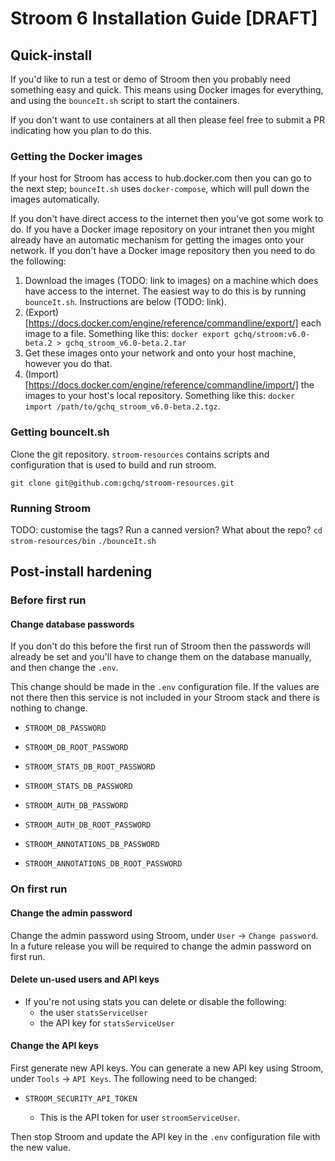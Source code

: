 # Stroom 6 Installation Guide [DRAFT]

## Quick-install
If you'd like to run a test or demo of Stroom then you probably need something easy and quick. This means using Docker images for everything, and using the `bounceIt.sh` script to start the containers. 

If you don't want to use containers at all then please feel free to submit a PR indicating how you plan to do this.

### Getting the Docker images
If your host for Stroom has access to hub.docker.com then you can go to the next step; `bounceIt.sh` uses `docker-compose`, which will pull down the images automatically.

If you don't have direct access to the internet then you've got some work to do. If you have a Docker image repository on your intranet then you might already have an automatic mechanism for getting the images onto your network. If you don't have a Docker image repository then you need to do the following:

1. Download the images (TODO: link to images) on a machine which does have access to the internet. The easiest way to do this is by running `bounceIt.sh`. Instructions are below (TODO: link).
2. (Export)[https://docs.docker.com/engine/reference/commandline/export/] each image to a file. Something like this: `docker export gchq/stroom:v6.0-beta.2 > gchq_stroom_v6.0-beta.2.tar`
3. Get these images onto your network and onto your host machine, however you do that.
4. (Import)[https://docs.docker.com/engine/reference/commandline/import/] the images to your host's local repository. Something like this: `docker import /path/to/gchq_stroom_v6.0-beta.2.tgz`.

### Getting bounceIt.sh
Clone the git repository. `stroom-resources` contains scripts and configuration that is used to build and run stroom.

`git clone git@github.com:gchq/stroom-resources.git`

### Running Stroom
TODO: customise the tags? Run a canned version? What about the repo?
`cd strom-resources/bin`
`./bounceIt.sh`

## Post-install hardening

### Before first run

#### Change database passwords

If you don't do this before the first run of Stroom then the passwords will already be set and you'll have to change them on the database manually, and then change the `.env`.

This change should be made in the `.env` configuration file. If the values are not there then this service is not included in your Stroom stack and there is nothing to change.

* `STROOM_DB_PASSWORD`
* `STROOM_DB_ROOT_PASSWORD`

* `STROOM_STATS_DB_ROOT_PASSWORD`
* `STROOM_STATS_DB_PASSWORD`

* `STROOM_AUTH_DB_PASSWORD`
* `STROOM_AUTH_DB_ROOT_PASSWORD`

* `STROOM_ANNOTATIONS_DB_PASSWORD`
* `STROOM_ANNOTATIONS_DB_ROOT_PASSWORD`

### On first run

#### Change the admin password

Change the admin password using Stroom, under `User` -> `Change password`. In a future release you will be required to change the admin password on first run.

#### Delete un-used users and API keys

* If you're not using stats you can delete or disable the following:
  * the user `statsServiceUser`
  * the API key for `statsServiceUser`

#### Change the API keys

First generate new API keys. You can generate a new API key using Stroom, under `Tools` -> `API Keys`. The following need to be changed:

* `STROOM_SECURITY_API_TOKEN`

  * This is the API token for user `stroomServiceUser`.

Then stop Stroom and update the API key in the `.env` configuration file with the new value.
